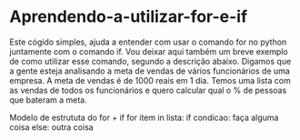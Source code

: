 # Aprendendo-a-utilizar-for-e-if
Este cógido simples, ajuda a entender com usar o comando for no python juntamente com o comando if.
Vou deixar aqui também um breve exemplo de como utilizar esse comando, segundo a descrição abaixo.
Digamos que a gente esteja analisando a meta de vendas de vários funcionários de uma empresa. A meta de vendas é de 1000 reais em 1 dia.  Temos uma lista com as vendas de todos os funcionários e quero calcular qual o % de pessoas que bateram a meta.
    
Modelo de estrututa do for + if
for item in lista:
    if condicao:
        faça alguma coisa
    else:
        outra coisa
